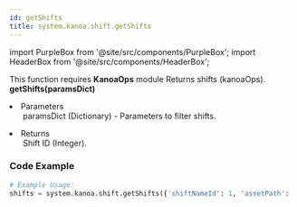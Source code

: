 ```yaml
---
id: getShifts
title: system.kanoa.shift.getShifts
---
```


import PurpleBox from '@site/src/components/PurpleBox';
import HeaderBox from '@site/src/components/HeaderBox';

<PurpleBox>This function requires <b>KanoaOps</b> module</PurpleBox>
<HeaderBox header="Description">Returns shifts (kanoaOps).</HeaderBox>
<HeaderBox header="Syntax">
    <b>getShifts(paramsDict)</b>
    <li>Parameters <br />
        <ul>paramsDict (Dictionary) - Parameters to filter shifts.</ul>
    </li>
    <li>Returns <br />
        <ul>Shift ID (Integer).</ul>
    </li>
</HeaderBox>

### Code Example

```python
# Example Usage:
shifts = system.kanoa.shift.getShifts({'shiftNameId': 1, 'assetPath': 'Factory%', 'assetTypeName': 'Production Line'})